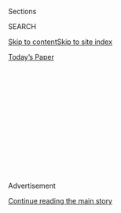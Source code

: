 <div id="app">

<div>

<div>

<div>

<div class="NYTAppHideMasthead css-1q2w90k e1suatyy0">

<div class="section css-ui9rw0 e1suatyy2">

<div class="css-eph4ug er09x8g0">

<div class="css-6n7j50">

</div>

<span class="css-1dv1kvn">Sections</span>

<div class="css-10488qs">

<span class="css-1dv1kvn">SEARCH</span>

</div>

[Skip to content](#site-content)[Skip to site
index](#site-index)

</div>

<div class="css-10698na e1huz5gh0">

</div>

</div>

<div id="masthead-bar-one" class="section hasLinks css-15hmgas e1csuq9d3">

<div class="css-uqyvli e1csuq9d0">

</div>

<div class="css-1uqjmks e1csuq9d1">

</div>

<div class="css-9e9ivx">

[](https://myaccount.nytimes3xbfgragh.onion/auth/login?response_type=cookie&client_id=vi)

</div>

<div class="css-1bvtpon e1csuq9d2">

[Today’s
Paper](https://www.nytimes3xbfgragh.onion/section/todayspaper)

</div>

</div>

</div>

</div>

<div data-aria-hidden="false">

<div id="site-content" data-role="main">

<div>

<div class="css-1aor85t" style="opacity:0.000000001;z-index:-1;visibility:hidden">

<div class="css-1hqnpie">

<div class="css-epjblv">

<span class="css-17xtcya">[Opinion](/section/opinion)</span><span class="css-x15j1o">|</span><span class="css-fwqvlz">We
Need a Monument to the Unknown
America</span>

</div>

<div class="css-k008qs">

<div class="css-1iwv8en">

<span class="css-18z7m18"></span>

<div>

</div>

</div>

<span class="css-1n6z4y">https://nyti.ms/3i5c13x</span>

<div class="css-1705lsu">

<div class="css-4xjgmj">

<div class="css-4skfbu" data-role="toolbar" data-aria-label="Social Media Share buttons, Save button, and Comments Panel with current comment count" data-testid="share-tools">

  - 
  - 
  - 
  - 
    
    <div class="css-6n7j50">
    
    </div>

  - 

</div>

</div>

</div>

</div>

</div>

</div>

<div id="NYT_TOP_BANNER_REGION" class="css-13pd83m">

</div>

<div id="top-wrapper" class="css-1sy8kpn">

<div id="top-slug" class="css-l9onyx">

Advertisement

</div>

[Continue reading the main
story](#after-top)

<div class="ad top-wrapper" style="text-align:center;height:100%;display:block;min-height:250px">

<div id="top" class="place-ad" data-position="top" data-size-key="top">

</div>

</div>

<div id="after-top">

</div>

</div>

<div>

<div class="css-v5btjw etb61u70">

<div class="css-v05ibm etb61u71">

[Opinion](/section/opinion)

</div>

</div>

<div id="sponsor-wrapper" class="css-1hyfx7x">

<div id="sponsor-slug" class="css-19vbshk">

Supported by

</div>

[Continue reading the main
story](#after-sponsor)

<div id="sponsor" class="ad sponsor-wrapper" style="text-align:center;height:100%;display:block">

</div>

<div id="after-sponsor">

</div>

</div>

<div class="css-186x18t">

THE STONE

</div>

<div class="css-1vkm6nb ehdk2mb0">

# We Need a Monument to the Unknown America

</div>

A memorial makes a statement about who is worth preserving. Why not a
sacred and beautiful nothingness?

<div class="css-18e8msd">

<div class="css-vp77d3 epjyd6m0">

<div class="css-1baulvz">

By <span class="css-1baulvz last-byline" itemprop="name">Ed Simon</span>

<div class="css-8atqhb">

Mr. Simon is an editor and writer.

</div>

</div>

</div>

  - Aug. 4,
    2020

  - 
    
    <div class="css-4xjgmj">
    
    <div class="css-d8bdto" data-role="toolbar" data-aria-label="Social Media Share buttons, Save button, and Comments Panel with current comment count" data-testid="share-tools">
    
      - 
      - 
      - 
      - 
        
        <div class="css-6n7j50">
        
        </div>
    
      - 
    
    </div>
    
    </div>

</div>

<div class="css-79elbk" data-testid="photoviewer-wrapper">

<div class="css-z3e15g" data-testid="photoviewer-wrapper-hidden">

</div>

<div class="css-1a48zt4 ehw59r15" data-testid="photoviewer-children">

![<span class="css-cnj6d5 e1z0qqy90" itemprop="copyrightHolder"><span class="css-1ly73wi e1tej78p0">Credit...</span><span><span>Illustration
by Mike McQuade; Photograph via Library of
Congress</span></span></span>](https://static01.graylady3jvrrxbe.onion/images/2020/08/06/opinion/06stone/04stone-articleLarge.jpg?quality=75&auto=webp&disable=upscale)

</div>

</div>

</div>

<div class="section meteredContent css-1r7ky0e" name="articleBody" itemprop="articleBody">

<div class="css-1fanzo5 StoryBodyCompanionColumn">

<div class="css-53u6y8">

In Rome’s Palatine Museum, built atop the excavation site of Emperor
Domitian’s palace and not far from imperial residences of Tiberius and
Augustus, there is a curious bit of masonry that was rediscovered in
1820. This artifact is exhibited alongside terra cotta heads of Jupiter
and marble sculptures of Apollo, all of the grand detritus of a lost
civilization housed in a former monastery. At the corner of one of the
museum’s galleries sits this short altar chiseled from granite that’s
slightly worn from the elements and framed with a modest curled design
where a statue might sit. No idol is framed by the base; no statue of
strong Jupiter or beautiful Apollo sits atop the altar. It is rather
simply dedicated to Agnostos Theos *—* the “Unknown God.” Where a deity
would normally be present is rather a sacred and beautiful nothingness.

These altars were not uncommon in the ancient Mediterranean. The most
famous reference to them is in a homily delivered by the Apostle Paul in
the Book of Acts, in which he claims that an altar to the Unknown God on
the Areopagus Hill in Athens was actually in honor of Christ (the
Athenians, ripe for conversion, Paul thought, had yet to fully
understand that). Arguments have been made that the altars honored the
undepictable God of the Jews, or that they’re a bit of pragmatic
hedge-betting for any deities who should be worshiped but that have
escaped the attention of the otherwise pious. Regardless of the exact
intent of their makers, the altars for the Unknown God present an
arresting memorial — the blessing of a lacuna, the sacralization of an
absence.

The altar to the Unknown God also provides an opportunity for us to
think about memorialization and memory. This has been an iconoclastic
summer, as there has been welcome progress in taking down statues
dedicated to Confederate generals, as well as the beginning of a more
nuanced discussion of figures like the founding fathers. Contrary to the
retrograde claim that statues are simply “history,” a memorial is always
an argument, and rarely an ambivalent one.

For example, the statue of Augustus of Primo Porta, housed in the
Vatican Museums not far from the Palatine Hill, makes a very specific
argument. Almost seven feet tall, the emperor is represented with an
arresting beauty, the breastplate depicting his diplomatic and military
victories that resulted in Pax Romana, ** and symbols associated with
Venus and Mars that conflate Augustus with divinity. Augustus of Primo
Porta’s sculptors made a claim about their subjects just as the
designers of the statues of Robert E. Lee, Stonewall Jackson and
Jefferson Davis that line Monument Avenue in Richmond, Va., made an
argument about their subject.

</div>

</div>

<div class="css-1fanzo5 StoryBodyCompanionColumn">

<div class="css-53u6y8">

How we determine who is deserving of honor and think about
representation is often complicated by the altar. The Augustus of Primo
Porto’s argument is about the glory of imperial Rome and the divinity of
the emperor; the Confederate memorials of Monument Avenue make an
erroneous claim about the righteousness of the “Lost Cause.” The altar
to the Unknown God’s claim is different — there’s a humility in its
design, an ambiguity in its meaning and even an uncertainty in its
subject. The historian Alain Besançon explains in “The Forbidden Image:
An Intellectual History of Iconoclasm” that the tradition of avoiding
images of God is born from “two incoercible facts about our nature:
first that we must look toward the divine … and, second, that
representing it is futile, sacrilegious, inconceivable.” The sculptors
of statues and memorials promise us gods and heroes, but those who
created the altar at the Palatine Museum achieved a far greater
verisimilitude regarding those subjects, and they did it by depicting
nothing.

Any statue — be it of Christopher Columbus or Abraham Lincoln, Thomas
Jefferson or Frederick Douglass — makes a statement about who is worth
preserving in bronze. To make a statue of a recognizable subject is to
venture something about that subject, but an altar for nothing argues
that its subject is so all-encompassing, so universal, so grand that it
can’t be circumscribed in mere stone. Christian theologians speak of a
methodology called “apophasis,” whereby the divine is discussed in terms
of what can’t be known about it, where definition is always deferred and
thought can’t be put into mere words. In some ways the altar to the
Unknown God is a form of apophatic sculpture, whereby nonexistence is a
heftier material than steel or bronze.

I’d also suggest that the apophatic is precisely the mode in which we
should think of our national future, for if God is a lofty subject, then
so are “freedom,” “democracy” and “America.” We are better served in
memorializing the contradictory, conflicted and hypocritical history of
this nation not in monumental equestrian statues punctuating traffic
roundabouts but in a humbler idiom that paradoxically expresses an
inherent greatness in all the more remarkable way.

This would be nothing new for the United States as a nation. One of the
most popular memorials on the National Mall already considers its
subject in an apophatic way. When Maya Lin’s Vietnam Veterans Memorial
was completed in 1982, it was met with great controversy. It is an
ascending V-shaped wall of polished black granite inscribed with the
names of the more than 58,000 Americans who died in the Vietnam War. Lin
intended there to be no statues of men atop tanks, no sculptures of
brave soldiers traipsing through the jungle (the inclusion, against her
wishes, of just such a depiction at the edge of the memorial speaks to
the controversy, despite its popularity).

Unlike Lincoln’s Parthenon or Washington’s obelisk, Lin’s memorial
ventured no argument other than the sheer unimaginable depth of the
war’s toll. Abstraction has been used to great effect in other
modernist memorials, such as the Oklahoma City National Memorial, the
Flight 93 National Memorial in Stoystown, Pa., and especially the
National Memorial for Peace and Justice in Montgomery, Ala., where each
of 805 hanging steel rectangles represents an American county where a
lynching is known to have taken place.

</div>

</div>

<div class="css-1fanzo5 StoryBodyCompanionColumn">

<div class="css-53u6y8">

Like the altars to the Unknown God, these memorials make their arguments
in subtler and ultimately more powerful ways than does a statue of a man
astride a horse. They tell us something about language and image and the
ways in which some things are so huge that they defy traditional
description. Imagine an altar to the Unknown America doing something
similar, where a potential vision of a country that has yet to exist
could be gestured toward in sacred silence; where an expansive
understanding of America that mourns its past without mistaking villains
for heroes allows for the possibility of redemption. Not in a mythic
great past but in a utopian future that has yet to be lived, but that
can be imagined in every individual soul.

Ed Simon is a staff writer at The Millions. His latest book is “[Printed
in Utopia: The Renaissance’s
Radicalism](https://www.johnhuntpublishing.com/zer0-books/our-books/printed-in-utopia).”

***Now in print:*** *“*[*Modern Ethics in 77
Arguments*](http://bitly.com/1MW2kN3)*” and “*[*The Stone Reader: Modern
Philosophy in 133 Arguments*](http://bitly.com/1MW2kN3)*,” with essays
from the series, edited by Peter Catapano and Simon Critchley, published
by Liveright Books.*

*The Times is committed to publishing* [*a diversity of
letters*](https://www.nytimes3xbfgragh.onion/2019/01/31/opinion/letters/letters-to-editor-new-york-times-women.html)
*to the editor. We’d like to hear what you think about this or any of
our articles. Here are some*
[*tips*](https://help.nytimes3xbfgragh.onion/hc/en-us/articles/115014925288-How-to-submit-a-letter-to-the-editor)*.
And here’s our email:*
[*letters@NYTimes.com*](mailto:letters@NYTimes.com)*.*

*Follow The New York Times Opinion section on*
[*Facebook*](https://www.facebookcorewwwi.onion/nytopinion)*,* [*Twitter
(@NYTopinion)*](http://twitter.com/NYTOpinion) *and*
[*Instagram*](https://www.instagram.com/nytopinion/)*.*

</div>

</div>

</div>

<div>

</div>

<div>

</div>

<div>

</div>

<div>

<div id="bottom-wrapper" class="css-1ede5it">

<div id="bottom-slug" class="css-l9onyx">

Advertisement

</div>

[Continue reading the main
story](#after-bottom)

<div id="bottom" class="ad bottom-wrapper" style="text-align:center;height:100%;display:block;min-height:90px">

</div>

<div id="after-bottom">

</div>

</div>

</div>

</div>

</div>

## Site Index

<div>

</div>

## Site Information Navigation

  - [© <span>2020</span> <span>The New York Times
    Company</span>](https://help.nytimes3xbfgragh.onion/hc/en-us/articles/115014792127-Copyright-notice)

<!-- end list -->

  - [NYTCo](https://www.nytco.com/)
  - [Contact
    Us](https://help.nytimes3xbfgragh.onion/hc/en-us/articles/115015385887-Contact-Us)
  - [Work with us](https://www.nytco.com/careers/)
  - [Advertise](https://nytmediakit.com/)
  - [T Brand Studio](http://www.tbrandstudio.com/)
  - [Your Ad
    Choices](https://www.nytimes3xbfgragh.onion/privacy/cookie-policy#how-do-i-manage-trackers)
  - [Privacy](https://www.nytimes3xbfgragh.onion/privacy)
  - [Terms of
    Service](https://help.nytimes3xbfgragh.onion/hc/en-us/articles/115014893428-Terms-of-service)
  - [Terms of
    Sale](https://help.nytimes3xbfgragh.onion/hc/en-us/articles/115014893968-Terms-of-sale)
  - [Site
    Map](https://spiderbites.nytimes3xbfgragh.onion)
  - [Help](https://help.nytimes3xbfgragh.onion/hc/en-us)
  - [Subscriptions](https://www.nytimes3xbfgragh.onion/subscription?campaignId=37WXW)

</div>

</div>

</div>

</div>
